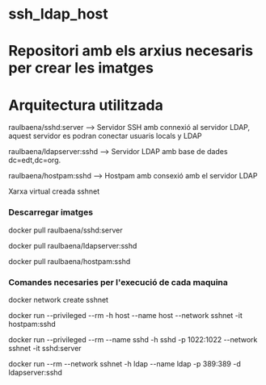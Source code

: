 # ssh_ldap_host

# Repositori amb els arxius necesaris per crear les imatges 

# Arquitectura utilitzada

raulbaena/sshd:server --> Servidor SSH amb connexió al servidor LDAP, aquest servidor es podran conectar usuaris locals y LDAP

raulbaena/ldapserver:sshd --> Servidor LDAP amb base de dades dc=edt,dc=org.

raulbaena/hostpam:sshd --> Hostpam amb consexió amb el servidor LDAP

Xarxa virtual creada sshnet

### Descarregar imatges

docker pull raulbaena/sshd:server

docker pull raulbaena/ldapserver:sshd

docker pull raulbaena/hostpam:sshd

### Comandes necesaries per l'execució de cada maquina

docker network create sshnet

docker run --privileged --rm -h host --name host --network sshnet -it hostpam:sshd

docker run --privileged --rm --name sshd -h sshd -p 1022:1022 --network sshnet -it sshd:server

docker run --rm --network sshnet -h ldap --name ldap -p 389:389 -d ldapserver:sshd
